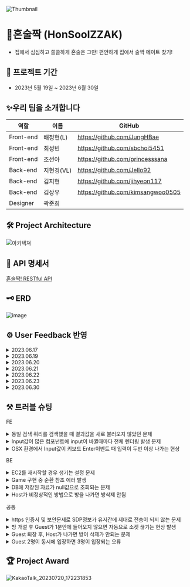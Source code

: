 ![Thumbnail](https://github.com/Jello92/BE/assets/128972031/27c2dcbf-3f82-4c1c-aaa4-c69041e4d096)


# 🍻혼술짝 (HonSoolZZAK)
- 집에서 심심하고 쓸쓸하게 혼술은 그만! 편안하게 집에서 술짝 메이트 찾기!  


📆 프로젝트 기간
---------------------------------------
- 2023년 5월 19일 ~ 2023년 6월 30일


✨우리 팀을 소개합니다
---------------------------------------
| 역할 | 이름 | GitHub |
| ------ | -- | ----|
| Front-end | 배정현(L) | https://github.com/JungHBae|
| Front-end | 최성빈 | https://github.com/sbchoi5451|
| Front-end | 조선아 | https://github.com/princesssana| 
| Back-end | 지현경(VL)|  https://github.com/Jello92|
| Back-end | 김지현 | https://github.com/jihyeon117|
| Back-end | 김상우 | https://github.com/kimsangwoo0505|
| Designer | 곽준희 | |


🛠 Project Architecture
---------------------------------------
![아키텍쳐](https://github.com/soolzzak/BE/assets/128972031/d512fe9a-74fb-4f53-b4df-9bd7fdd44ea4)



📅 API 명세서
---------------------------------------
[혼술짝! RESTful API](https://fate-starfish-b23.notion.site/adfd01d3d12a465095c39b7e1a8f796a?v=c4c7b5d149e846bdb61357331bf241ed)



🗝 ERD 
---------------------------------------
![image](https://github.com/Jello92/BE/assets/128972031/8595f93e-c6a5-45e9-9a3f-4c5b392b2edb)

⚙ User Feedback 반영
---------------------------------------
<details>
<summary> 2023.06.17 </summary>

- 빈방 버그 수정

</details>
<details>
<summary> 2023.06.19 </summary>

- Youtube 구축, 유저 피드백 반영 (메인 페이지 프로필 눌렀을때 국문으로 변경)

</details>
<details>
<summary> 2023.06.20 </summary>

- SSE 및 쪽지 기능 / 유저 피드백 반영하여 디자인 수정 및 쪽지, 유저 찾기 기능 추가

</details>
<details>
<summary> 2023.06.21 </summary>

- 이어말하기 게임 기능 추가
- 방제목, 닉네임 길이 제한
- 방에서 메인 홈 배너를 통해 이탈할 경우 팝업 노출
- 채팅방에서 유저 프로필 누르면, 마이페이지처럼 모달 띄우기
- 비공개 방여부 카드에 보여주기
- YouTube 유저 소리 연결 및 컨트롤 제어
- 유저 카드 이메일 노출 X / 도수 레벨 관련 설명서 구축
- 메인페이지 방 카드 및 입장전 모달 디자인 변경 및 방장 정보 추가
- 유저찾기 기능 추가
- 마이크, 카메라 state 국문으로 변경 및 화면공유 위치 / 마이크, 화면 버튼 버그 수정
- 신고버튼 모달창 닫히기 수정
- 상대방 나가면 바로 화면 전환 될 수 있게 수정
- 강퇴 당했을때 상대방에게 강퇴되었다는 모달 띄우기
- 게스트나 호스트 나갔을때 상대방에게 메세지 모달 뜨우기

</details>
<details>
<summary> 2023.06.22 </summary>

- 유저피드백 반영하여 게임 설명 및 플로우 추가
- 아이스브레이커 기능 구현 (BE)
- Lighthouse 성능 개선 위해 메인 배너 webp로 convert
- 아이스브레이커 기능 디자인 및 구현 완료
- 한줄소개 150자 제한
- 회원가입 카카오 버튼 추가
- 마이크, 비디오 on/off 버그 수정
- 방 삭제 버그 수정 완료
- 사진찍기 기능 구현 완료
- 메세지 기능 추가 완료 / 쪽기 기능 추가 완료

</details>
<details>
<summary> 2023.06.23 </summary>

- 회원 탈퇴 기능
- 아이스브레이커 & 쪽지 사용 background 수정
- 마이페이지에 쪽지 버튼 추가

</details>
<details>
<summary> 2023.06.30 </summary>

- Refresh Token Redis 적용
- 보안처리를 위하여 HTTP Only와 Secure 적용
  
</details>


⚒ 트러블 슈팅
---------------------------------------
FE
<details>
<summary>동일 검색 쿼리를 검색했을 때 결과값을 새로 불러오지 않았던 문제</summary>

**`문제사항`**

검색 input으로 이전과 동일 검색어를 임력했을 때 값을 새로 불러오지 않음. 

**`해결방안`**

검색어가 atom으로 메인페이지 컴포넌트에 전달되어 값의 update가 있을 경우 useMutation으로 방 리스트 불러옴.

그러나 이전과 동일 값을 입력할 경우 값의 변화가 없기 때문에, trigger용 boolean atom을 만들어서 useEffect를 활용해 검색 성공

</details>
<details>
<summary>Input값이 많은 컴포넌트에 input이 바뀔때마다 전체 렌더링 발생 문제</summary>

**`문제사항`**

CI/CD환경을 구축하는 과정에서 기존에 jar파일을 EC2를 통해 배포하던 방식과 타이밍적으로 충돌될 경우 EC2를 재시작 해야 하는 경우가 발생했고 탄력적 ip로 설정하지 않아 재시작하면 IP가 변경되어 생기는 설정 문제가 발생

**`문제분석`**

예상치 못한 문제로 EC2를 재시작할 경우 매번 IP가 변경된다면 DNS레코드를 변경해야 하고 DNS전파시간 때문에 안정화까지 길면 48시간까지도 걸릴수 있기 때문에 문제가 발생

**`해결방안`**

EC2설정을 탄력적 ip로 바꾼다면 CI/CD구축과정에서 생긴 충돌 문제말고도 다른 문제에도 대비할 수 있게 됨

**`의견조율 및 의사결정`**  

당장에 DNS전파 시간으로 인해 서버가 불안정해질 수 있더라도 CI/CD환경 구축과정에서 생긴 충돌같이 언제라도 EC2를 재시작해야 할 수 있기 때문에 **탄력적 IP로 바꾸고 DNS레코드를 변경**하기로 결정
</details>
<details>
<summary>OSX 환경에서 Input값이 키보드 Enter이벤트 때 입력이 두번 이상 나가는 현상</summary>

**`문제사항`**

몇 Mac OS 환경에서 Input값을 입력하고 Enter를 입력했을 때 Keydown event가 두번 나가면서 입력이 두변 인식 되는 현상이 관측됨

**`문제재현`**

이 현상을 재현하기 위해 테스트 해본 결과, 크롬 브라우저에서 한글을 입력 할 때 keycode 229가 발생한다는 것을 알게 되었음. 한글의 조합을 통한 글자입력완성의 특성상 입력 도중 입력 완료로 인식하지 않고 아직 입력중인것으로 인식하여 아직 IME composing 단계에서는 아직 composing이기 때문에 229 코드가 나타남. 

**`해결방안`**

아직 composing 단계에서는 이벤트가 트리거 되면 안되기 때문에, 229를 예외처리 하여 문제를 해결함.

```tsx
event.keyCode !== eventTarget.addEventListener("keydown", event => {
if (event.isComposing || event.keyCode === 229) {
return;
}
});
```
</details>

BE
<details>
<summary>EC2를 재시작할 경우 생기는 설정 문제</summary>

**`문제사항`**

CI/CD환경을 구축하는 과정에서 기존에 jar파일을 EC2를 통해 배포하던 방식과 타이밍적으로 충돌될 경우 EC2를 재시작 해야 하는 경우가 발생했고 탄력적 ip로 설정하지 않아 재시작하면 IP가 변경되어 생기는 설정 문제가 발생

**`문제분석`**

예상치 못한 문제로 EC2를 재시작할 경우 매번 IP가 변경된다면 DNS레코드를 변경해야 하고 DNS전파시간 때문에 안정화까지 길면 48시간까지도 걸릴수 있기 때문에 문제가 발생

**`해결방안`**

EC2설정을 탄력적 ip로 바꾼다면 CI/CD구축과정에서 생긴 충돌 문제말고도 다른 문제에도 대비할 수 있게 됨

**`의견조율 및 의사결정`**  

당장에 DNS전파 시간으로 인해 서버가 불안정해질 수 있더라도 CI/CD환경 구축과정에서 생긴 충돌같이 언제라도 EC2를 재시작해야 할 수 있기 때문에 **탄력적 IP로 바꾸고 DNS레코드를 변경**하기로 결정

</details>
<details>
<summary>Game 구현 중 순환 참조 에러 발생</summary>

**`문제사항`**
![KakaoTalk_20230623_214620866](https://github.com/Jello92/BE/assets/128972031/1cb80048-97bf-47f0-8938-69e3e3d104f2)

game을 구현하는 과정에서 순환 참조 오류가 남

**`문제분석`**

![KakaoTalk_20230623_233457180](https://github.com/Jello92/BE/assets/128972031/ff79f27f-81cd-4748-bab2-fe7028ae84da)

SignalHandler는 IdiomGameService를 참조함

![KakaoTalk_20230623_233442770](https://github.com/Jello92/BE/assets/128972031/8a1f2c44-2b51-4695-8025-5ac66057fb30)

IdiomGameService는 SignalHandler 인스턴스를 멤버 변수 signalHandler로 가지고 있음

→ 순환 참조 발생

**`해결방안`**

IdiomGameService에서 SignalHandler의 의존성을 제거함

**`의견조율 및 의사결정`**

![KakaoTalk_20230623_233644761](https://github.com/Jello92/BE/assets/128972031/8f2cd95b-80f2-4dc2-a127-e0bdae760096)

IdiomGameService가 SignalHandler를 직접 의존하는 대신 ApplicationContext를 멤버 변수로 가지고 startGame메서드 내에서 필요할 때마다 SignalHandler 인스턴스를 가져와서 사용함. **직접적인 의존성이 제거되며 순환 참조 해결됨**
</details>
<details>
<summary>DB에 저장된 자료가 null값으로 조회되는 문제</summary>

**`문제사항`**

룸생성부분에서 save로 정보를 db에 저장하는 코드를 작성하고 그 정보를 db에서 조회하는 코드를 작성하였는데 계속 null값이 조회되는 문제 발생

**`문제분석`**

코드의 로직과정에서 정보를 조회하는 부분이 조회 정보의 save후 return이 끝나기 이전의 과정이었기 때문에 제대로 조회할 수 없었음

**`해결방안`**

1. 정보를 가져오는 부분을 다른 파트를 통해서 해결
2. 기존에 save로 저장하는 부분을 saveAndFlush를 써서 해결

**`의견조율 및 의사결정`**  

saveAndFlush를 써서 해결해도 성능적인 부분에서 문제가 없고 코드의 가독성도 더 좋아 보이므로 2번방식을 통해서 해결

</details>
<details>
<summary>Host가 비정상적인 방법으로 방을 나가면 방삭제 안됨</summary>

**`문제사항`**

Host User가 방을 만들고 나가기 버튼을 통해 방을 나가는것이 아닌 비정상적인 방법으로 방을 나가면 방삭제가 안됨.  (ex: URL을 통해 다른 사이트로 이동, 브라우저를 종료)

**`문제분석`**

방나가기 버튼을 눌러서 제대로 유저가 나간다면 버튼에 반응하는 로직이 작동되도록 할 수 있는데 비정상적인 방법으로 host가 나간다면 이러한 로직이 작동하지 않아서 문제가 생긴 것으로 분석됨

**`해결방안`**

1. Session 정보와 연결된 user정보 및 room정보를 저장하고 이를 이용하여 소켓이 Close됐을 때 반응하는 로직을 만들어 문제를 해결

2. 유저들에게 안내메세지를 통해서 가이드라인 제시

3. Socket이 Close 된 후, 일정 시간후 방이 자동으로 삭제되도록 구현

**`의견조율 및 의사결정`**  

소켓이 Close됐을 때 반응하는 로직을 통하는게 가장 확실한 방법인걸로 판단되어, 유저가 들어오고 MSG_TYPE_JOIN에 반응하는 로직을 이용하여 유저의 Session정보와 유저가 들어온 방의 ID값을 맵으로 연결시키고, Session정보와 유저의 ID값을 맵으로 연결시켜 저장하고 이 정보와 함께 소켓이 닫히는 것에 반응하는 afterConnectionClosed메서드를 이용해서 문제를 해결

</details>

공통
<details>
<summary>https 인증서 및 보안문제로 SDP정보가 유저간에 제대로 전송이 되지 않는 문제</summary>

**`문제사항`**

1. https는 SSL/TLS 프로토콜을 사용하여 통신을 암호화하므로 공격자가 데이터를 탈취할 수 없고 웹 사이트 서버가 실제 서버임을 확인하므로 사칭이 방지됨
2. 시그널 채널이 https가 아닌 http로 배포되었을 때 SDP정보가 유저간에 제대로 전송이 되지 않아 화상연결이 되지않는 문제가 발생. 대다수의 웹브라우저는 보안이슈로 인해 WebRTC기능에 대해 https를 통해 페이지가 제공되도록 강제하고 있으며 시그널 채널이 https가 아닌 http로 제공된다면 sdp정보가 제대로 전달되지 않게 됨

**`해결방안`**

1-1. 무료 HTTPS 인증서 발급 기관인 Let’s Encrypt를 통해 인증서를 발급받아 https 적용

1-2. AWS의 ELB와 Route 53, ACM을 이용하여 인증서를 발급받아 적용 

2. 기존에 배포되었던 백엔드 서버를 http가 아닌 https를 통해 배포하여 유저간에 sdp정보가 제대로 전달되도록 하면 됨

**`의견조율 및 의사결정`**  

1-1. 보통 서비스가 소규모라면 1대의 서버에 Nginx(ELB 대신에 로드밸런서로 사용)를 설치하고 Let's Encrypt에서 발급받은 인증서를 등록함. 그러나 와일드카드 인증서의 경우 자동 갱신이 어렵다는 점과 3개월마다 갱신을 해야 한다는 단점이 있음

1-2. AWS에서 서버를 사용하고 있으므로 갱신이 필요 없는 인증서를 발급받아 적용할 수 있음

**결론:** 

**1. 이미 AWS 서버를 이용 중이므로 ELB와 Route 53, ACM을 이용하여 한번에 관리하는 방법이 더 간편하고 쉽다고 판단하여 ACM을 이용하여 인증서를 발급받아 적용함**

**2. 백엔드 서버가 https로 배포될 수 있도록 작업을 하기로 했으며, 완료되기 전 시간동안은 http로 배포된 서버를 이용해서 작업을 하기로 함**

</details>
<details>
<summary>방 개설 후 Guest가 1분안에 들어오지 않으면 자동으로 소켓 끊기는 현상 발생</summary>

**`문제사항`**

방을 만들고 손님이 안들어온 상태로 1분정도 지속되면 자동으로 소켓이 끊기는 현상 발생

**`문제분석`**

따로 추가적인 설정을 해주지 않으면 소켓내에 특정 활동이 없으면 1분내 끊기는 것이 Default값인 것으로 분석

**`해결방안`**

1. 소켓의 타임아웃 설정을 변경하여 소켓이 더 길게 지속되도록 함
2. 주기적으로 Ping메세지를 소켓에 보내, 특정 활동을 하고 있다는 것을 알려 연결 유지

**`의견조율 및 의사결정`**  

타임아웃 설정을 해도 특정 시점에서 끊기므로 **Ping메세지를 주기적으로 보내서 소켓연결을 유지하는 방법을 선택하여 문제를 해결**

</details>
<details>
<summary>Guest 퇴장 후, Host가 나가면 방이 삭제가 안되는 문제</summary>

**`문제사항`**

host가 방을 만들고 나가거나, guest랑 만나고 host가 먼저 방을 나가면 방이 제대로 삭제가 되는데 guest 먼저 나가고 그다음 host가 나가면 방이 삭제가 안됨

**`문제분석`**

특정유저의 소켓이 연결되지 않은 상태에서 그 유저에게 정보를 전달하면 소켓이 에러가 발생해서 이후부터 로직이 제대로 작동하지 않게되는 것으로 분석됨

**`해결방안`**

특정 유저에게 정보를 보내기전 if문과 isOpen을 이용해 session이 미리 열려있나 체크하도록 로직을 짜서 문제를 해결

**`의견조율 및 의사결정`**  

소켓에 연결된 유저에게 메시지를 날릴 때 연결된 상태가 아닌 유저에게 로직을 날리는 경우를 점검하고 isOpen과 if문을 이용해 소켓이 연결되지 않은 유저에게 정보를 전달해 주는 오류를 해결
</details>
<details>
<summary>Guest 2명이 동시에 입장하면 3명이 입장되는 오류</summary>

**`문제사항`**

방장이 방을 만들고 두명이 룸체크를 하고 비슷한 타이밍에 입장하면 3명이 입장하는 오류발생

**`문제분석`**

체크룸의 GET 요청을 통해서 인원이 2명보다 많을 경우 로직이 통과되지 않도록 제한시켰는데, 방인원이 1명일 경우 메인화면의 2명의 유저가 비슷한 타이밍에 방 입장을 누르고 입장전 체크 모달이 뜨면 둘다 체크룸의 로직이 통과되어 3명이 입장되는 오류 발생

**`해결방안`**

1. 룸 엔터부분에서도 한번더 인원을 제한하는 식으로 통제
2. 소켓에서 인원이 2명보다 많을 경우 남은 인원의 소켓이 제대로 연결되지 않도록 하여 통제

**`의견조율 및 의사결정`**  

가장 확실한 방법은 소켓연결 자체가 안되게 하는 방법이라는 의견이 채택되어 **MSG_TYPE_JOIN**을 통해 로직이 실행될때 방인원을 체크하고 2명보다 많은경우 **조금이라도 느렸던 나머지 한사람의 소켓을 끊어서 해결**

</details>


🏆 Project Award
---------------------------------------
![KakaoTalk_20230720_172231853](https://github.com/Jello92/BE/assets/128972031/a018a6dc-df6b-4bf2-8825-b07cd4fce946)

